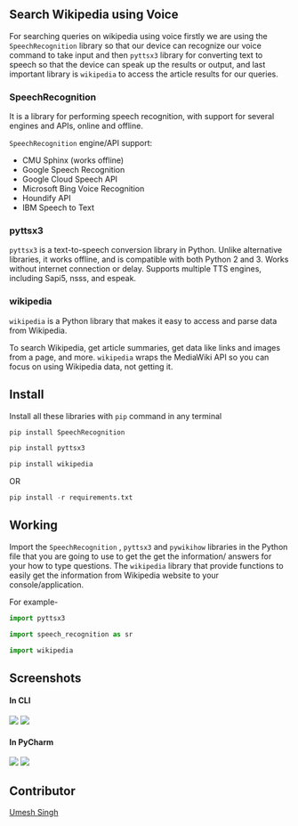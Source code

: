 ## Search Wikipedia using Voice
For searching queries on wikipedia using voice firstly we are using the `SpeechRecognition` library so that our device can recognize our voice command to take input and then `pyttsx3` library for converting text to speech so that the device can speak up the results or output, and last important library is `wikipedia` to access the article results for our queries. 

### SpeechRecognition

It is a library for performing speech recognition, with support for several engines and APIs, online and offline.

`SpeechRecognition` engine/API support:

- CMU Sphinx (works offline)
- Google Speech Recognition
- Google Cloud Speech API
- Microsoft Bing Voice Recognition
- Houndify API
- IBM Speech to Text

### pyttsx3 

`pyttsx3` is a text-to-speech conversion library in Python. Unlike alternative libraries, it works offline, and is compatible with both Python 2 and 3. Works without internet connection or delay. Supports multiple TTS engines, including Sapi5, nsss, and espeak.

### wikipedia
`wikipedia` is a Python library that makes it easy to access and parse data from Wikipedia.

To search Wikipedia, get article summaries, get data like links and images from a page, and more. `wikipedia` wraps the MediaWiki API so you can focus on using Wikipedia data, not getting it.

## Install

Install all these libraries with `pip` command in any terminal

```python
pip install SpeechRecognition

pip install pyttsx3

pip install wikipedia
```

OR

```python
pip install -r requirements.txt
```

## Working

Import the `SpeechRecognition` , `pyttsx3` and `pywikihow` libraries in the Python file that you are going to use to get the get the information/ answers for your how to type questions. The `wikipedia` library that provide functions to easily get the information from Wikipedia website to your console/application.

For example-

```python
import pyttsx3                                      

import speech_recognition as sr                     

import wikipedia                
```

## Screenshots

#### In CLI

<img src="https://github.com/Umesh-01/Hacking-Scripts/blob/patch-7/Python/Search%20Wikipedia%20using%20Voice/Images/wiki5.png">
<img src="https://github.com/Umesh-01/Hacking-Scripts/blob/patch-7/Python/Search%20Wikipedia%20using%20Voice/Images/wiki6.png">

#### In PyCharm

<img src="https://github.com/Umesh-01/Hacking-Scripts/blob/patch-7/Python/Search%20Wikipedia%20using%20Voice/Images/wiki1.png">
<img src="https://github.com/Umesh-01/Hacking-Scripts/blob/patch-7/Python/Search%20Wikipedia%20using%20Voice/Images/wiki2.png">

## Contributor
<a href="https://github.com/Umesh-01">Umesh Singh</a>
